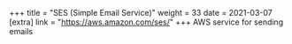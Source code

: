 +++
title = "SES (Simple Email Service)"
weight = 33
date = 2021-03-07
[extra]
link = "https://aws.amazon.com/ses/"
+++
AWS service for sending emails


